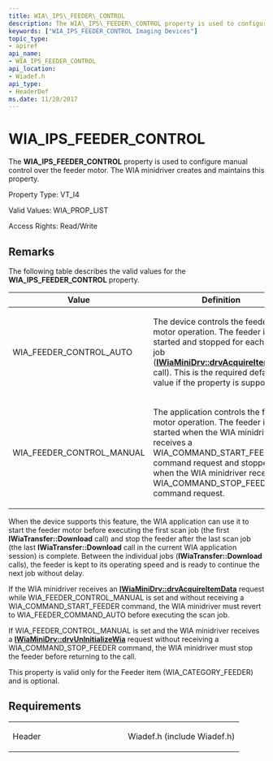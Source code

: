 ```yaml
---
title: WIA\_IPS\_FEEDER\_CONTROL
description: The WIA\_IPS\_FEEDER\_CONTROL property is used to configure manual control over the feeder motor. The WIA minidriver creates and maintains this property.
keywords: ["WIA_IPS_FEEDER_CONTROL Imaging Devices"]
topic_type:
- apiref
api_name:
- WIA_IPS_FEEDER_CONTROL
api_location:
- Wiadef.h
api_type:
- HeaderDef
ms.date: 11/28/2017
---
```


# WIA\_IPS\_FEEDER\_CONTROL


The **WIA\_IPS\_FEEDER\_CONTROL** property is used to configure manual control over the feeder motor. The WIA minidriver creates and maintains this property.




Property Type: VT\_I4

Valid Values: WIA\_PROP\_LIST

Access Rights: Read/Write

## Remarks

The following table describes the valid values for the **WIA\_IPS\_FEEDER\_CONTROL** property.

<table>
<colgroup>
<col width="50%" />
<col width="50%" />
</colgroup>
<thead>
<tr class="header">
<th>Value</th>
<th>Definition</th>
</tr>
</thead>
<tbody>
<tr class="odd">
<td><p>WIA_FEEDER_CONTROL_AUTO</p></td>
<td><p>The device controls the feeder motor operation. The feeder is started and stopped for each scan job (<a href="/windows-hardware/drivers/ddi/wiamindr_lh/nf-wiamindr_lh-iwiaminidrv-drvacquireitemdata" data-raw-source="[&lt;strong&gt;IWiaMiniDrv::drvAcquireItemData&lt;/strong&gt;](/windows-hardware/drivers/ddi/wiamindr_lh/nf-wiamindr_lh-iwiaminidrv-drvacquireitemdata)"><strong>IWiaMiniDrv::drvAcquireItemData</strong></a> call). This is the required default value if the property is supported.</p></td>
</tr>
<tr class="even">
<td><p>WIA_FEEDER_CONTROL_MANUAL</p></td>
<td><p>The application controls the feeder motor operation. The feeder is started when the WIA minidriver receives a WIA_COMMAND_START_FEEDER command request and stopped when the WIA minidriver receives a WIA_COMMAND_STOP_FEEDER command request.</p></td>
</tr>
</tbody>
</table>

 

When the device supports this feature, the WIA application can use it to start the feeder motor before executing the first scan job (the first **IWiaTransfer::Download** call) and stop the feeder after the last scan job (the last **IWiaTransfer::Download** call in the current WIA application session) is complete. Between the individual jobs (**IWiaTransfer::Download** calls), the feeder is kept to its operating speed and is ready to continue the next job without delay.

If the WIA minidriver receives an [**IWiaMiniDrv::drvAcquireItemData**](/windows-hardware/drivers/ddi/wiamindr_lh/nf-wiamindr_lh-iwiaminidrv-drvacquireitemdata) request while WIA\_FEEDER\_CONTROL\_MANUAL is set and without receiving a WIA\_COMMAND\_START\_FEEDER command, the WIA minidriver must revert to WIA\_FEEDER\_COMMAND\_AUTO before executing the scan job.

If WIA\_FEEDER\_CONTROL\_MANUAL is set and the WIA minidriver receives a [**IWiaMiniDrv::drvUnInitializeWia**](/windows-hardware/drivers/ddi/wiamindr_lh/nf-wiamindr_lh-iwiaminidrv-drvuninitializewia) request without receiving a WIA\_COMMAND\_STOP\_FEEDER command, the WIA minidriver must stop the feeder before returning to the call.

This property is valid only for the Feeder item (WIA\_CATEGORY\_FEEDER) and is optional.

## Requirements

<table>
<colgroup>
<col width="50%" />
<col width="50%" />
</colgroup>
<tbody>
<tr class="odd">
<td><p>Header</p></td>
<td>Wiadef.h (include Wiadef.h)</td>
</tr>
</tbody>
</table>

